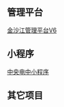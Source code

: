 <!--
 * @Descripttion: 
 * @Author: wangjan
 * @Date: 2021-11-05 11:23:37
 * @LastEditors: voanit
 * @LastEditTime: 2021-11-05 11:43:52
-->
## 管理平台

[金沙江管理平台V6](金沙江管理平台V6)

## 小程序
[中央电中小程序](中央电中)

## 其它项目
